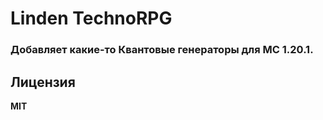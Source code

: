 # Linden TechnoRPG

### Добавляет какие-то Квантовые генераторы для **MC 1.20.1**.

## Лицензия
**MIT**